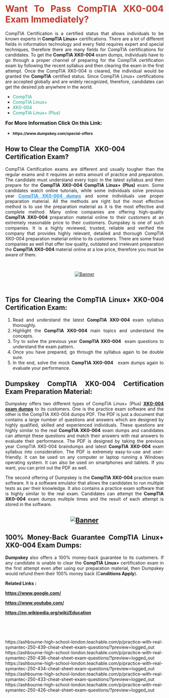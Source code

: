 <h1 style="text-align: justify;"><span style="color:#c0392b;"><strong>Want To Pass CompTIA XK0-004 Exam Immediately?</strong></span></h1>

<p style="text-align: justify;">CompTIA Certification is a certified status that allows individuals to be known experts in<strong> CompTIA Linux+</strong> certifications. There are a lot of different fields in information technology and every field requires expert and special techniques, therefore there are many fields for CompTIA certifications for candidates. To get the <strong>CompTIA XK0-004 </strong>exam dumps, individuals have to go through a proper channel of preparing for the CompTIA certification exam by following the recent syllabus and then clearing the exam in the first attempt. Once the CompTIA XK0-004 is cleared, the individual would be granted the <strong>CompTIA</strong> certified status. Since CompTIA Linux+ certifications are accepted globally and are widely recognized, therefore, candidates can get the desired job anywhere in the world.</p>

<ul>
	<li style="text-align: justify;"><span style="color:#16a085;">CompTIA</span></li>
	<li style="text-align: justify;"><span style="color:#16a085;">CompTIA Linux+  </span></li>
	<li style="text-align: justify;"><span style="color:#16a085;">XK0-004</span></li>
	<li style="text-align: justify;"><span style="color:#16a085;">CompTIA Linux+ (Plus)</span></li>
</ul>

<p style="text-align: justify;"><span style="font-size:16px;"><strong>For More Information Click On this Link:</strong></span></p>

<ul>
	<li style="text-align: justify;"><span style="font-size:12px;"><strong>https://www.dumpskey.com/special-offers</strong></span></li>
</ul>

<h2><strong>How to Clear the CompTIA   XK0-004 Certification Exam?</strong></h2>

<p style="text-align: justify;">CompTIA Certification exams are different and usually tougher than the regular exams and it requires an extra amount of practice and preparation. The candidate must understand every topic in the latest syllabus and then prepare for the <strong>CompTIA XK0-004 CompTIA Linux+ (Plus)</strong> exam. Some candidates watch online tutorials, while some individuals solve previous year <a href="https://www.dumpskey.com/comptia/xk0-004-braindumps"><span style="color:#3498db;"><u><strong>CompTIA XK0-004 dumps</strong></u></span></a> and some individuals use proper preparation material. All the methods are right but the most effective method is to use the preparation material as it is the most effective and complete method. Many online companies are offering high-quality <strong>CompTIA XK0-004 </strong>preparation material online to their customers at an extremely reasonable price to their customers. Dumpskey is one of such companies. It is a highly reviewed, trusted, reliable and verified the company that provides highly relevant, detailed and thorough CompTIA XK0-004 preparation material online to its customers. There are some fraud companies as well that offer low quality, outdated and irrelevant preparation the <strong>CompTIA XK0-004 </strong>material online at a low price, therefore you must be aware of them.</p>

<p style="text-align: justify;"> </p>

<p style="text-align: center;"><a href="https://www.dumpskey.com/comptia/xk0-004-braindumps"><img src="http://soperdoper.com/search_portal/uploads/general_banners/1562740316_Untitled_Linked_Comp_01.gif" alt="Banner"/></a></p>

<p style="text-align: center;"> </p>

<h2 style="text-align: justify;"><strong>Tips for Clearing the CompTIA Linux+ XK0-004 Certification Exam:</strong></h2>

<ol>
	<li style="text-align: justify;">Read and understand the latest <strong>CompTIA XK0-004 </strong>exam syllabus thoroughly.</li>
	<li style="text-align: justify;">Highlight the<strong> CompTIA XK0-004 </strong>main topics and understand the concepts.</li>
	<li style="text-align: justify;">Try to solve the previous year <strong>CompTIA XK0-004 </strong> exam questions to understand the exam pattern.</li>
	<li style="text-align: justify;">Once you have prepared, go through the syllabus again to be double sure.</li>
	<li style="text-align: justify;">In the end, solve the mock <strong>CompTIA XK0-004  </strong> exam dumps again to evaluate your performance.</li>
</ol>

<h2 style="text-align: justify;"><strong>Dumpskey CompTIA XK0-004 Certification Exam Preparation Material:</strong></h2>

<p style="text-align: justify;">Dumpskey offers two different types of CompTIA Linux+ (Plus) <strong><a href="https://www.dumpskey.com/comptia/xk0-004-braindumps">XK0-004 exam dumps</a></strong> to its customers. One is the practice exam software and the other is the CompTIA XK0-004 dumps PDF. The PDF is just a document that contains a large number of questions and answers which are designed by highly qualified, skilled and experienced individuals. These questions are highly similar to the real <strong>CompTIA XK0-004</strong> exam dumps and candidates can attempt these questions and match their answers with real answers to evaluate their performance. The PDF is designed by taking the previous year CompTIA XK0-004 braindumps and latest <strong>CompTIA XK0-004 </strong>exam syllabus into consideration. The PDF is extremely easy-to-use and user-friendly. It can be used on any computer or laptop running a Windows operating system. It can also be used on smartphones and tablets. If you want, you can print out the PDF as well.</p>

<p style="text-align: justify;">The second offering of Dumpskey is the<strong> CompTIA XK0-004</strong> practice exam software. It is a software emulator that allows the candidates to run multiple tests as per their knowledge. It also contains a practice exam software that is highly similar to the real exam. Candidates can attempt the<strong> CompTIA XK0-004</strong> exam dumps multiple times and the result of each attempt is stored in the software.</p>

<h2 style="text-align: center;"><a href="https://www.dumpskey.com/comptia/xk0-004-braindumps"><img src="http://soperdoper.com/search_portal/uploads/general_banners/1562743625_8ppZk49y_HM0oke96j0cic4OdOo.jpg" alt="Banner"/></a></h2>

<h2 style="text-align: justify;"><strong>100% Money-Back Guarantee CompTIA Linux+ XK0-004 Exam Dumps:</strong></h2>

<p style="text-align: justify;"><strong>Dumpskey </strong>also offers a 100% money-back guarantee to its customers. If any candidate is unable to clear the <strong>CompTIA Linux+ </strong>certification exam in the first attempt even after using our preparation material, then Dumpskey would refund them their 100% money back (C<strong>onditions Apply</strong>).</p>

<p style="text-align: justify;"><strong>Related Links :</strong></p>

<p><a href="https://www.google.com/" rel="noopener noreferrer" target="_blank"><strong>https://www.google.com/</strong></a></p>

<p><a href="https://www.youtube.com/" rel="noopener noreferrer" target="_blank"><strong>https://www.youtube.com/</strong></a></p>

<p><a href="https://en.wikipedia.org/wiki/Education" rel="noopener noreferrer" target="_blank"><strong>https://en.wikipedia.org/wiki/Education</strong></a></p>

<p> </p>

<p style="text-align: justify;"> </p>
https://ashbourne-high-school-london.teachable.com/p/practice-with-real-symantec-250-439-cheat-sheet-exam-questions/?preview=logged_out
https://ashbourne-high-school-london.teachable.com/p/practice-with-real-symantec-250-438-cheat-sheet-exam-questions/?preview=logged_out
https://ashbourne-high-school-london.teachable.com/p/practice-with-real-symantec-250-434-cheat-sheet-exam-questions/?preview=logged_out
https://ashbourne-high-school-london.teachable.com/p/practice-with-real-symantec-250-433-cheat-sheet-exam-questions/?preview=logged_out
https://ashbourne-high-school-london.teachable.com/p/practice-with-real-symantec-250-426-cheat-sheet-exam-questions/?preview=logged_out
